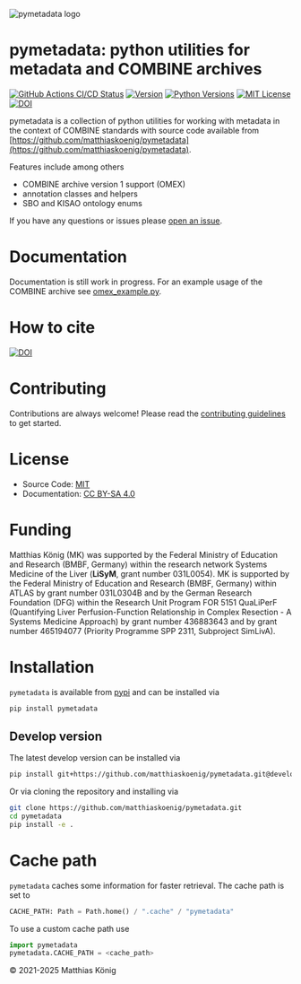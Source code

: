 ![pymetadata logo](https://github.com/matthiaskoenig/pymetadata/raw/develop/docs/images/favicon/pymetadata-100x100-300dpi.png)

# pymetadata: python utilities for metadata and COMBINE archives
[![GitHub Actions CI/CD Status](https://github.com/matthiaskoenig/pymetadata/workflows/CI-CD/badge.svg)](https://github.com/matthiaskoenig/pymetadata/actions/workflows/main.yml)
[![Version](https://img.shields.io/pypi/v/pymetadata.svg)](https://pypi.org/project/pymetadata/)
[![Python Versions](https://img.shields.io/pypi/pyversions/pymetadata.svg)](https://pypi.org/project/pymetadata/)
[![MIT License](https://img.shields.io/pypi/l/pymetadata.svg)](https://opensource.org/licenses/MIT)
[![DOI](https://zenodo.org/badge/DOI/10.5281/zenodo.5308801.svg)](https://doi.org/10.5281/zenodo.5308801)

pymetadata is a collection of python utilities for working with
metadata in the context of COMBINE standards with source code available from 
[https://github.com/matthiaskoenig/pymetadata](https://github.com/matthiaskoenig/pymetadata).

Features include among others

- COMBINE archive version 1 support (OMEX)
- annotation classes and helpers
- SBO and KISAO ontology enums
 
If you have any questions or issues please [open an issue](https://github.com/matthiaskoenig/pymetadata/issues).

# Documentation
Documentation is still work in progress. For an example usage of the COMBINE archive
see [omex_example.py](src/pymetadata/examples/omex_example.py).

# How to cite
[![DOI](https://zenodo.org/badge/DOI/10.5281/zenodo.5308801.svg)](https://doi.org/10.5281/zenodo.5308801)

# Contributing
Contributions are always welcome! Please read the [contributing guidelines](https://github.com/matthiaskoenig/pymetadata/blob/develop/.github/CONTRIBUTING.rst) to get started.

# License
- Source Code: [MIT](https://opensource.org/license/MIT)
- Documentation: [CC BY-SA 4.0](https://creativecommons.org/licenses/by-sa/4.0/)

# Funding
Matthias König (MK) was supported by the Federal Ministry of Education and Research (BMBF, Germany) within the research network Systems Medicine of the Liver (**LiSyM**, grant number 031L0054). MK is supported by the Federal Ministry of Education and Research (BMBF, Germany) within ATLAS by grant number 031L0304B and by the German Research Foundation (DFG) within the Research Unit Program FOR 5151 QuaLiPerF (Quantifying Liver Perfusion-Function Relationship in Complex Resection - A Systems Medicine Approach) by grant number 436883643 and by grant number 465194077 (Priority Programme SPP 2311, Subproject SimLivA).

# Installation
`pymetadata` is available from [pypi](https://pypi.python.org/pypi/pymetadata) and 
can be installed via

```bash
pip install pymetadata
```

## Develop version
The latest develop version can be installed via
```bash
pip install git+https://github.com/matthiaskoenig/pymetadata.git@develop
```

Or via cloning the repository and installing via
```bash
git clone https://github.com/matthiaskoenig/pymetadata.git
cd pymetadata
pip install -e .
```

# Cache path
`pymetadata` caches some information for faster retrieval. The cache path is set to

```python
CACHE_PATH: Path = Path.home() / ".cache" / "pymetadata"
```

To use a custom cache path use

```python
import pymetadata
pymetadata.CACHE_PATH = <cache_path>
```

© 2021-2025 Matthias König
